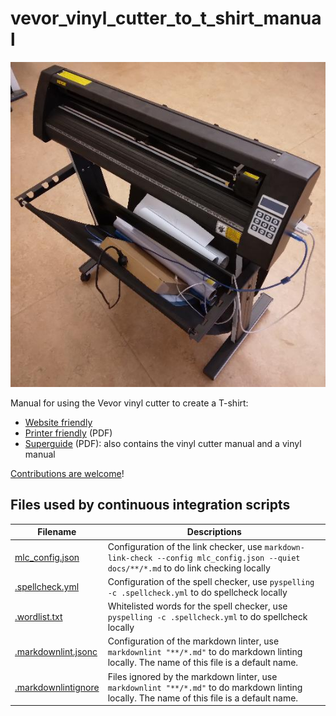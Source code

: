 # vevor_vinyl_cutter_to_t_shirt_manual

![Our Vevor vinyl cutter from an isometric perspective](vevor_vinyl_cutter_isometric.jpg)

Manual for using the Vevor vinyl cutter to create a T-shirt:

- [Website friendly](https://uppsala-makerspace.github.io/vevor_vinyl_cutter_to_t_shirt_manual/guide.html)
- [Printer friendly](docs/pdfs/guide.pdf) (PDF)
- [Superguide](docs/pdfs/super_guide.pdf) (PDF): also contains the vinyl cutter manual and a vinyl manual

[Contributions are welcome](docs/CONTRIBUTING.md)!

## Files used by continuous integration scripts

<!-- markdownlint-disable MD013 --><!-- Some unavoidable long lines -->

Filename                              |Descriptions
--------------------------------------|--------------------------------------------------------------------------------------------------------------------------------------
[mlc_config.json](mlc_config.json)    |Configuration of the link checker, use `markdown-link-check --config mlc_config.json --quiet docs/**/*.md` to do link checking locally
[.spellcheck.yml](.spellcheck.yml)    |Configuration of the spell checker, use `pyspelling -c .spellcheck.yml` to do spellcheck locally
[.wordlist.txt](.wordlist.txt)        |Whitelisted words for the spell checker, use `pyspelling -c .spellcheck.yml` to do spellcheck locally
[.markdownlint.jsonc](.markdownlint.jsonc)|Configuration of the markdown linter, use `markdownlint "**/*.md"` to do markdown linting locally. The name of this file is a default name.
[.markdownlintignore](.markdownlintignore)|Files ignored by the markdown linter, use `markdownlint "**/*.md"` to do markdown linting locally. The name of this file is a default name.

<!-- markdownlint-enable MD013 -->
